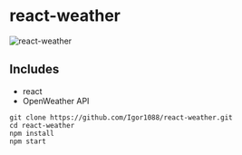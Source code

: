 # react-weather

![react-weather](http://pix.toile-libre.org/upload/original/1506109212.png)


## Includes

* react
* OpenWeather API


```
git clone https://github.com/Igor1088/react-weather.git
cd react-weather
npm install
npm start
```
